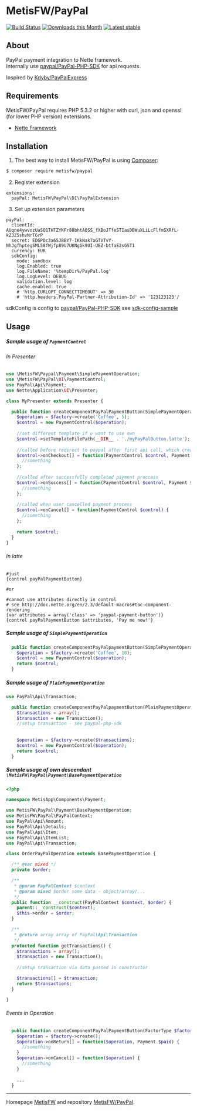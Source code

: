 MetisFW/PayPal
======

[![Build Status](https://travis-ci.org/MetisFW/PayPal.svg?branch=master)](https://travis-ci.org/MetisFW/PayPal)
[![Downloads this Month](https://img.shields.io/packagist/dm/metisfw/paypal.svg)](https://packagist.org/packages/metisfw/paypal)
[![Latest stable](https://img.shields.io/packagist/v/metisfw/paypal.svg)](https://packagist.org/packages/metisfw/paypal)

About
------------
PayPal payment integration to Nette framework.  
Internally use [paypal/PayPal-PHP-SDK](https://github.com/paypal/PayPal-PHP-SDK) for api requests.

Inspired by [Kdyby/PayPalExpress](https://github.com/Kdyby/PayPalExpress)

Requirements
------------
MetisFW/PayPal requires PHP 5.3.2 or higher with curl, json and openssl (for lower PHP version) extensions.

- [Nette Framework](https://github.com/nette/nette)


Installation
------------
1) The best way to install MetisFW/PayPal is using  [Composer](http://getcomposer.org/):

```sh
$ composer require metisfw/paypal
```

2) Register extension
```
extensions:
  payPal: MetisFW\PayPal\DI\PayPalExtension
```

3) Set up extension parameters

```neon
payPal:
  clientId: AUqne4ywvozUaSQ1THTZYKFr88bhtA0SS_fXBoJTfeSTIasDBWuXLiLcFlfmSXRfL-kZ3Z5shvNrT6rP
  secret: EDGPDc3a65JBBY7-IKkNak7aGTVTvY-NhJgfhptegSML58fWjfp89U7UKNgGk9UI-UEZ-btfaE2sGST1
  currency: EUR
  sdkConfig:
    mode: sandbox
    log.Enabled: true
    log.FileName: '%tempDir%/PayPal.log'
    log.LogLevel: DEBUG
    validation.level: log
    cache.enabled: true
    # 'http.CURLOPT_CONNECTTIMEOUT' => 30
    # 'http.headers.PayPal-Partner-Attribution-Id' => '123123123'/
```

sdkConfig is config to [paypal/PayPal-PHP-SDK](https://github.com/paypal/PayPal-PHP-SDK)
see [sdk-config-sample](https://github.com/paypal/PayPal-PHP-SDK/blob/master/sample/sdk_config.ini)

Usage
------------
##### Sample usage of `PaymentControl`

###### In Presenter

```php
use \MetisFW\Paypal\Payment\SimplePaymentOperation;
use \MetisFW\PayPal\UI\PaymentControl;
use PayPal\Api\Payment;
use Nette\Application\UI\Presenter;

class MyPresenter extends Presenter {

  public function createComponentPayPalPaymentButton(SimplePaymentOperationFactory $factory) {
    $operation = $factory->create('Coffee', 5);
    $control = new PaymentControl($operation);
  
    //set different template if u want to use own
    $control->setTemplateFilePath(__DIR__ . './myPayPalButton.latte');
  
    //called before redirect to paypal after first api call, which create payment
    $control->onCheckout[] = function(PaymentControl $control, Payment $created) {
      //something
    };
  
    //called after successfully completed payment proccess
    $control->onSuccess[] = function(PaymentControl $control, Payment $paid) {
      //something
    };
  
    //called when user cancelled payment process
    $control->onCancel[] = function(PaymentControl $control) {
      //something
    };
  
    return $control;
  }
}
```

###### In latte

```latte
#just
{control payPalPaymentButton}

#or

#cannot use attributes directly in control
# see http://doc.nette.org/en/2.3/default-macros#toc-component-rendering
{var attributes = array('class' => 'paypal-payment-button')} 
{control payPalPaymentButton $attributes, 'Pay me now!'}
```

##### Sample usage of `SimplePaymentOperation`

```php
  public function createComponentPayPalpaymentButton(SimplePaymentOperationFactory $factory) {
    $operation = $factory->create('Coffee', 10);
    $control = new PaymentControl($operation);
    return $control;
  }
```

##### Sample usage of `PlainPaymentOperation`

```php
use PayPal\Api\Transaction;

  public function createComponentPayPalpaymentButton(PlainPaymentOperationFactory $factory) {
    $transactions = array();
    $transaction = new Transaction();
    //setup transaction - see paypal-php-sdk
    
  
    $operation = $factory->create($transactions);
    $control = new PaymentControl($operation);
    return $control;
  }
```

##### Sample usage of own descendant `\MetisFW\PayPal\Payment\BasePaymentOperation`

```php
<?php

namespace MetisApp\Components\Payment;

use MetisFW\PayPal\Payment\BasePaymentOperation;
use MetisFW\PayPal\PayPalContext;
use PayPal\Api\Amount;
use PayPal\Api\Details;
use PayPal\Api\Item;
use PayPal\Api\ItemList;
use PayPal\Api\Transaction;

class OrderPayPalOperation extends BasePaymentOperation {

  /** @var mixed */
  private $order;

  /**
   * @param PayPalContext $context
   * @param mixed $order some data - object/array/...
   */
  public function __construct(PayPalContext $context, $order) {
    parent::__construct($context);
    $this->order = $order;
  }

  /**
   * @return array array of PayPal\Api\Transaction
   */
  protected function getTransactions() {
    $transactions = array();
    $transaction = new Transaction();
    
    //setup transaction via data passed in constructor

    $transactions[] = $transaction;
    return $transactions;
  }

}

```

###### Events in Operation
```php
  public function createComponentPayPalPaymentButton(FactorType $factory) {
    $operation = $factory->create();
    $operation->onReturn[] = function($operation, Payment $paid) {
      //something
    }
    $operation->onCancel[] = function($operation) {
      //something
    }
    
    ...
  }
```



-----

Homepage [MetisFW](https://github.com/MetisFW) and repository [MetisFW/PayPal](https://github.com/MetisFW/PayPal).
